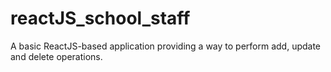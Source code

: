 # reactJS_school_staff
A basic ReactJS-based application providing a way to perform add, update and delete operations.

